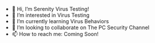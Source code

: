 - 👋 Hi, I’m Serenity Virus Testing!
- 👀 I’m interested in Virus Testing
- 🌱 I’m currently learning Virus Behaviors
- 💞️ I’m looking to collaborate on The PC Security Channel
- 📫 How to reach me: Coming Soon!

<!---
serenityvirustesting/serenityvirustesting is a ✨ special ✨ repository because its `README.md` (this file) appears on your GitHub profile.
You can click the Preview link to take a look at your changes.
--->
